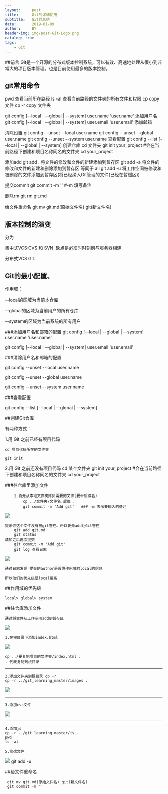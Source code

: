 ```yaml
---
layout:     post
title:      Git的详细使用
subtitle:   Git的总结
date:       2019-01-09
author:     BY
header-img: img/post-Git-Logo.png
catalog: true
tags:
    - Git
---
```


##前言
Git是一个开源的分布式版本控制系统，可以有效、高速地处理从很小到非常大的项目版本管理。也是目前使用最多的版本控制。

## git常用命令
pwd 查看当前所在路径
ls -al 查看当前路径的文件夹的所有文件和权限
cp copy文件
cp -r copy 文件夹


git config [--local | --global | --system] user.name 'user.name' 添加用户名
git config [--local | --global | --system] user.email 'user.email' 添加邮箱


清除设置
git config --unset --local user.name
git config --unset --global user.name
git config --unset --system user.name 
查看配置
git config --list [--local | --global | --system] 
创建仓库
cd 文件夹
git init your_project #会在当前路径下创建和项⽬名称同名的⽂件夹
cd your_project 

添加add
git add . 将文件的修改和文件的新建添加到暂存区
git add -a 将文件的修改和文件的新建和删除添加到暂存区 等同于 all
git add -u 将工作空间被修改和被删除的文件添加到暂存区(将已经纳入Git管理的文件(已经在暂缓区))

提交commit
git commit -m '' #-m 填写备注

删除rm 
git rm git.md

给文件重命名
git mv git.md(原始文件名) git(新文件名) 
 
## 版本控制的演变


分为

集中式VCS:CVS 和 SVN .缺点是必须时时刻刻与服务器相连
	
分布式VCS Git.

## Git的最小配置、
作用域：

--local的区域为当前本仓库

--global的区域为当前用户的所有仓库

--system的区域为当前系统的所有用户


###添加用户名和邮箱的配置
git config [--local | --global | --system] user.name 'user.name'

git config [--local | --global | --system] user.email 'user.email'

###清除用户名和邮箱的配置

 git config --unset --local user.name

 git config --unset --global user.name

 git config --unset --system user.name 

###查看配置
 
git config --list [--local | --global | --system] 


##创建Git仓库
	
有两种方式：

1.⽤ Git 之前已经有项⽬代码 

	cd 项目代码所在的文件夹
	
	git init
2.⽤ Git 之前还没有项目代码
	cd 某个⽂件夹
	git init your_project #会在当前路径下创建和项⽬名称同名的⽂件夹
	cd your_project 


###往仓库里添加文件

		1.首先从本地文件夹拷贝需要的文件(要带后缀名)
			cp ../文件夹/文件名.后缀 .
			git commit -m 'Add git'   ### -m 表示要输入的备注
![](https://i.imgur.com/PnZOhoy.png)
	
	提示你这个文件没有被git管控。所以要先add让Git管控
		git add git.md
		git status 
	填加之后再次提交
		git commit -m 'Add git'
		git log 查看日志 
![](https://i.imgur.com/fmfC8YA.png)

	通过日志发现 提交的author是设置作用域的local的信息 
	
	所以他们的优先级是local最高


##作用域的优先级

	local> global> system


##往仓库添加文件

	通过将文件从工作空间add到暂存区

![](https://i.imgur.com/0Yq7ov2.png)

	1.在根目录下添加index.html
![](https://i.imgur.com/rweNpfy.png)
	
	cp ../要复制项目的文件夹/index.html .
	. 代表复制到根目录

---
	2.添加文件夹到跟目录 cp -r
	cp -r ../git_learning_master/images .

![](https://i.imgur.com/rJQoGZ1.png)

----
  	3.添加css文件
![](https://i.imgur.com/FhdARiX.png)

----
	4.添加js
    cp -r ../git_learning_master/js .
	pwd 
	ls -al

	5.修改文件 
![](https://i.imgur.com/9H1SJGn.png)
	git add -u


##给文件重命名
		
	 git mv git.md(原始文件名) git(新文件名) 
	 git commit -m ''